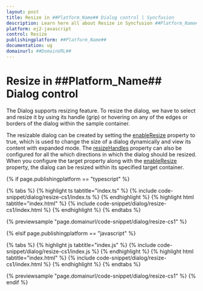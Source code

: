 ```yaml
---
layout: post
title: Resize in ##Platform_Name## Dialog control | Syncfusion
description: Learn here all about Resize in Syncfusion ##Platform_Name## Dialog control of Syncfusion Essential JS 2 and more.
platform: ej2-javascript
control: Resize 
publishingplatform: ##Platform_Name##
documentation: ug
domainurl: ##DomainURL##
---
```


# Resize in ##Platform_Name## Dialog control

The Dialog supports resizing feature. To resize the dialog, we have to select and resize it by using its handle (grip) or hovering on any of the edges or borders of the dialog within the sample container.

The resizable dialog can be created by setting the [enableResize](../api/dialog/#enableresize) property to true, which is used to change the size of a dialog dynamically and view its content with expanded mode. The [resizeHandles](../api/dialog/#resizehandles) property can also be configured for all the which directions in which the dialog should be resized. When you configure the target property along with the [enableResize](../api/dialog/#enableresize) property, the dialog can be resized within its specified target container.

{% if page.publishingplatform == "typescript" %}

 {% tabs %}
{% highlight ts tabtitle="index.ts" %}
{% include code-snippet/dialog/resize-cs1/index.ts %}
{% endhighlight %}
{% highlight html tabtitle="index.html" %}
{% include code-snippet/dialog/resize-cs1/index.html %}
{% endhighlight %}
{% endtabs %}
        
{% previewsample "page.domainurl/code-snippet/dialog/resize-cs1" %}

{% elsif page.publishingplatform == "javascript" %}

{% tabs %}
{% highlight js tabtitle="index.js" %}
{% include code-snippet/dialog/resize-cs1/index.js %}
{% endhighlight %}
{% highlight html tabtitle="index.html" %}
{% include code-snippet/dialog/resize-cs1/index.html %}
{% endhighlight %}
{% endtabs %}

{% previewsample "page.domainurl/code-snippet/dialog/resize-cs1" %}
{% endif %}
